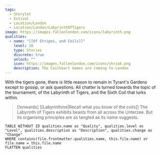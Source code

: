 ```yaml
---
tags:
  - Storylet
  - Estival
  - Location/London
  - Location/London/LabyrinthOfTigers
image: https://images.fallenlondon.com/icons/labyrinth.png
qualities:
  - name: "[[Of Stripes, and Coils]]"
    level: 10
    type: Stories
    discrete: true
    unlock: ""
    icon: https://images.fallenlondon.com/icons/shriek.png
    description: The Coilheart Games are coming to London
---
```


With the tigers gone, there is little reason to remain in Tyrant's Gardens except to gossip, or ask questions. All chatter is turned towards the topic of the tournament, of the Labyrinth of Tigers, and the Sixth Coil that lurks within.

> [!onwards] [[Labyrinthine|Recall what you know of the coils]]
> The Labyrinth of Tigers exhibits beasts from all across the Unterzee. But its organising principles are as tangled as its name suggests.

```dataview
TABLE WITHOUT ID qualities.name as "Quality", qualities.level as "Level", qualities.description as "Description", qualities.change as "Change"  
WHERE contains(file.frontmatter.qualities.name, this.file.name) or file.name = this.file.name 
FLATTEN qualities
```